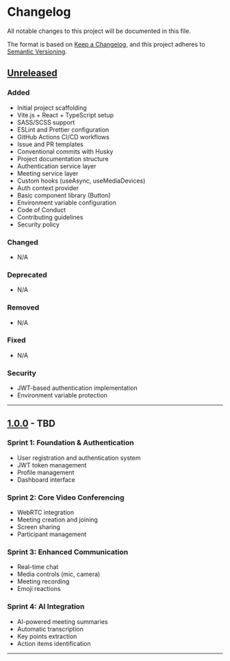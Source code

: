 # Changelog

All notable changes to this project will be documented in this file.

The format is based on [Keep a Changelog](https://keepachangelog.com/en/1.0.0/),
and this project adheres to [Semantic Versioning](https://semver.org/spec/v2.0.0.html).

## [Unreleased]

### Added
- Initial project scaffolding
- Vite.js + React + TypeScript setup
- SASS/SCSS support
- ESLint and Prettier configuration
- GitHub Actions CI/CD workflows
- Issue and PR templates
- Conventional commits with Husky
- Project documentation structure
- Authentication service layer
- Meeting service layer
- Custom hooks (useAsync, useMediaDevices)
- Auth context provider
- Basic component library (Button)
- Environment variable configuration
- Code of Conduct
- Contributing guidelines
- Security policy

### Changed
- N/A

### Deprecated
- N/A

### Removed
- N/A

### Fixed
- N/A

### Security
- JWT-based authentication implementation
- Environment variable protection

---

## [1.0.0] - TBD

### Sprint 1: Foundation & Authentication
- User registration and authentication system
- JWT token management
- Profile management
- Dashboard interface

### Sprint 2: Core Video Conferencing
- WebRTC integration
- Meeting creation and joining
- Screen sharing
- Participant management

### Sprint 3: Enhanced Communication
- Real-time chat
- Media controls (mic, camera)
- Meeting recording
- Emoji reactions

### Sprint 4: AI Integration
- AI-powered meeting summaries
- Automatic transcription
- Key points extraction
- Action items identification

---

[Unreleased]: https://github.com/IvanAusechaS/charlaton-web/compare/v1.0.0...HEAD
[1.0.0]: https://github.com/IvanAusechaS/charlaton-web/releases/tag/v1.0.0
